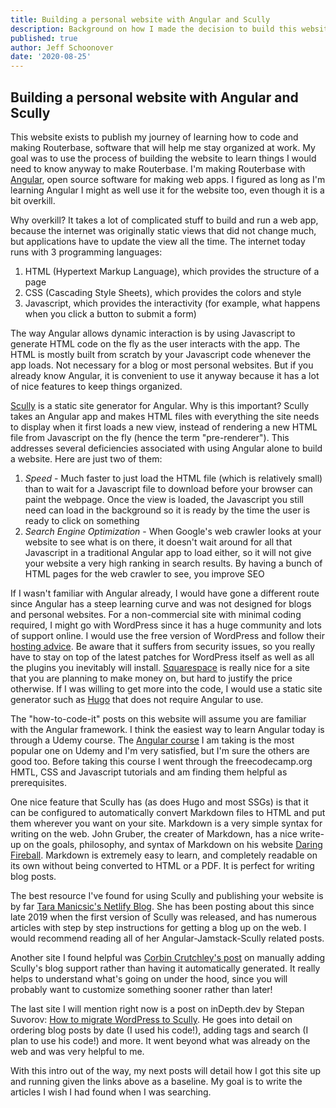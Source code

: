 ```yaml
---
title: Building a personal website with Angular and Scully
description: Background on how I made the decision to build this website with Angular and Scully given the many different tools available for making websites these days
published: true
author: Jeff Schoonover
date: '2020-08-25'
---
```


## Building a personal website with Angular and Scully

This website exists to publish my journey of learning how to code and making Routerbase, software that will help me stay organized at work.  My goal was to use the process of building the website to learn things I would need to know anyway to make Routerbase.  I'm making Routerbase with [Angular](https://angular.io/), open source software for making web apps.  I figured as long as I'm learning Angular I might as well use it for the website too, even though it is a bit overkill.

Why overkill?  It takes a lot of complicated stuff to build and run a web app, because the internet was originally static views that did not change much, but applications have to update the view all the time.  The internet today runs with 3 programming languages:

1. HTML (Hypertext Markup Language), which provides the structure of a page
2. CSS (Cascading Style Sheets), which provides the colors and style
3. Javascript, which provides the interactivity (for example, what happens when you click a button to submit a form)

The way Angular allows dynamic interaction is by using Javascript to generate HTML code on the fly as the user interacts with the app.  The HTML is mostly built from scratch by your Javascript code whenever the app loads.  Not necessary for a blog or most personal websites.  But if you already know Angular, it is convenient to use it anyway because it has a lot of nice features to keep things organized.

[Scully](https://scully.io/) is a static site generator for Angular.  Why is this important?  Scully takes an Angular app and makes HTML files with everything the site needs to display when it first loads a new view, instead of rendering a new HTML file from Javascript on the fly (hence the term "pre-renderer").  This addresses several deficiencies associated with using Angular alone to build a website.  Here are just two of them:

1. *Speed* - Much faster to just load the HTML file (which is relatively small) than to wait for a Javascript file to download before your browser can paint the webpage.  Once the view is loaded, the Javascript you still need can load in the background so it is ready by the time the user is ready to click on something
2. *Search Engine Optimization* - When Google's web crawler looks at your website to see what is on there, it doesn't wait around for all that Javascript in a traditional Angular app to load either, so it will not give your website a very high ranking in search results.  By having a bunch of HTML pages for the web crawler to see, you improve SEO

If I wasn't familiar with Angular already, I would have gone a different route since Angular has a steep learning curve and was not designed for blogs and personal websites.  For a non-commercial site with minimal coding required, I might go with WordPress since it has a huge community and lots of support online.  I would use the free version of WordPress and follow their [hosting advice](https://wordpress.org/hosting/).  Be aware that it suffers from security issues, so you really have to stay on top of the latest patches for WordPress itself as well as all the plugins you inevitably will install.  [Squarespace](https://www.squarespace.com/) is really nice for a site that you are planning to make money on, but hard to justify the price otherwise.  If I was willing to get more into the code, I would use a static site generator such as [Hugo](https://gohugo.io/) that does not require Angular to use.

The "how-to-code-it" posts on this website will assume you are familiar with the Angular framework.  I think the easiest way to learn Angular today is through a Udemy course.  The [Angular course](https://www.udemy.com/course/the-complete-guide-to-angular-2/) I am taking is the most popular one on Udemy and I'm very satisfied, but I'm sure the others are good too.  Before taking this course I went through the freecodecamp.org HMTL, CSS and Javascript tutorials and am finding them helpful as prerequisites.

One nice feature that Scully has (as does Hugo and most SSGs) is that it can be configured to automatically convert Markdown files to HTML and put them wherever you want on your site.  Markdown is a very simple syntax for writing on the web.  John Gruber, the creater of Markdown, has a nice write-up on the goals, philosophy, and syntax of Markdown on his website [Daring Fireball](https://daringfireball.net/projects/markdown).  Markdown is extremely easy to learn, and completely readable on its own without being converted to HTML or a PDF.  It is perfect for writing blog posts.

The best resource I've found for using Scully and publishing your website is by far [Tara Manicsic's Netlify Blog](https://www.netlify.com/authors/tara-z.-manicsic/).  She has been posting about this since late 2019 when the first version of Scully was released, and has numerous articles with step by step instructions for getting a blog up on the web.  I would recommend reading all of her Angular-Jamstack-Scully related posts.

Another site I found helpful was [Corbin Crutchley's post](https://unicorn-utterances.com/posts/making-an-angular-blog-with-scully/) on manually adding Scully's blog support rather than having it automatically generated.  It really helps to understand what's going on under the hood, since you will probably want to customize something sooner rather than later!

The last site I will mention right now is a post on inDepth.dev by Stepan Suvorov: [How to migrate WordPress to Scully](https://indepth.dev/how-to-migrate-wordpress-to-scully/).  He goes into detail on ordering blog posts by date (I used his code!), adding tags and search (I plan to use his code!) and more.  It went beyond what was already on the web and was very helpful to me.

With this intro out of the way, my next posts will detail how I got this site up and running given the links above as a baseline.  My goal is to write the articles I wish I had found when I was searching.
